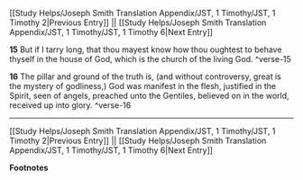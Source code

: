 [[Study Helps/Joseph Smith Translation Appendix/JST, 1 Timothy/JST, 1 Timothy 2|Previous Entry]]  ||  [[Study Helps/Joseph Smith Translation Appendix/JST, 1 Timothy/JST, 1 Timothy 6|Next Entry]]

**15**  But if I tarry long, that thou mayest know how thou oughtest to behave thyself in the house of God, which is the church of the living God. ^verse-15

**16**  The pillar and ground of the truth is, (and without controversy, great is the mystery of godliness,) God was manifest in the flesh, justified in the Spirit, seen of angels, preached unto the Gentiles, believed on in the world, received up into glory. ^verse-16


---
[[Study Helps/Joseph Smith Translation Appendix/JST, 1 Timothy/JST, 1 Timothy 2|Previous Entry]]  ||  [[Study Helps/Joseph Smith Translation Appendix/JST, 1 Timothy/JST, 1 Timothy 6|Next Entry]]


**Footnotes**
